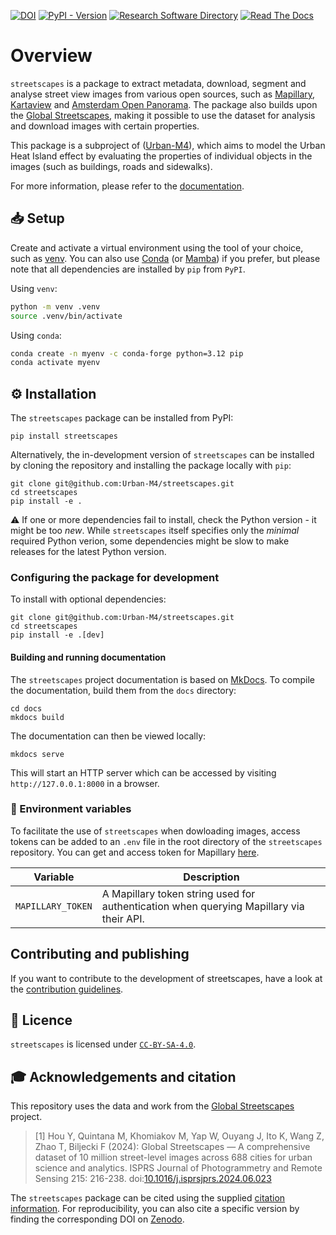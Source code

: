 [![DOI](https://zenodo.org/badge/DOI/10.5281/zenodo.14283584.svg)](https://doi.org/10.5281/zenodo.14283533)
[![PyPI - Version](https://img.shields.io/pypi/v/streetscapes)](https://pypi.org/project/streetscapes/)
[![Research Software Directory](https://img.shields.io/badge/RSD-streetscapes-00a3e3)](https://research-software-directory.org/software/streetscapes)
[![Read The Docs](https://readthedocs.org/projects/streetscapes/badge/?version=latest)](https://streetscapes.readthedocs.io/en/latest/)

# Overview

`streetscapes` is a package to extract metadata, download, segment and analyse street view images from various open sources, such as [Mapillary](https://www.mapillary.com/), [Kartaview](https://kartaview.org/landing) and [Amsterdam Open Panorama](https://amsterdam.github.io/projects/open-panorama/). The package also builds upon the [Global Streetscapes](https://ual.sg/project/global-streetscapes/), making it possible to use the dataset for analysis and download images with certain properties. 

This package is a subproject of ([Urban-M4](https://github.com/Urban-M4)), which aims to model the Urban Heat Island effect by evaluating the properties of individual objects in the images (such as buildings, roads and sidewalks).

For more information, please refer to the [documentation](https://streetscapes.readthedocs.io/en/latest/).

## 📥 Setup

Create and activate a virtual environment using the tool of your choice, such as [venv](https://docs.python.org/3/library/venv.html). You can also use [Conda](https://anaconda.org/) (or [Mamba](https://mamba.readthedocs.io/en/latest/installation/mamba-installation.html)) if you prefer, but please note that all dependencies are installed by `pip` from `PyPI`.

Using `venv`:

```sh
python -m venv .venv
source .venv/bin/activate
```

Using `conda`:

```sh
conda create -n myenv -c conda-forge python=3.12 pip
conda activate myenv
```

## ⚙️ Installation

The `streetscapes` package can be installed from PyPI:

```shell
pip install streetscapes
```

Alternatively, the in-development version of `streetscapes` can be installed by cloning the repository and installing the package locally with `pip`:

```shell
git clone git@github.com:Urban-M4/streetscapes.git
cd streetscapes
pip install -e .
```

⚠️ If one or more dependencies fail to install, check the Python version - it might be too _new_. While `streetscapes` itself specifies only the _minimal_ required Python verion, some dependencies might be slow to make releases for the latest Python version.

### Configuring the package for development

To install with optional dependencies: 

```shell
git clone git@github.com:Urban-M4/streetscapes.git
cd streetscapes
pip install -e .[dev]
```

#### Building and running documentation

The `streetscapes` project documentation is based on [MkDocs](https://www.mkdocs.org/). To compile the documentation, build them from the `docs` directory:

```shell
cd docs
mkdocs build
```

The documentation can then be viewed locally:

```shell
mkdocs serve
```

This will start an HTTP server which can be accessed by visiting `http://127.0.0.1:8000` in a browser.

### 🌲 Environment variables

To facilitate the use of `streetscapes` when dowloading images, access tokens can be added to an `.env` file in the root directory of the `streetscapes` repository. You can get and access token for Mapillary [here](https://www.mapillary.com/developer/api-documentation).

| Variable                  | Description                                                                                                                                                  |
| ------------------------- | ------------------------------------------------------------------------------------------------------------------------------------------------------------ |
| `MAPILLARY_TOKEN`         | A Mapillary token string used for authentication when querying Mapillary via their API.  |


## Contributing and publishing

If you want to contribute to the development of streetscapes,
have a look at the [contribution guidelines](CONTRIBUTING.md).

## 🪪 Licence

`streetscapes` is licensed under [`CC-BY-SA-4.0`](https://creativecommons.org/licenses/by-sa/4.0/deed.en).

## 🎓 Acknowledgements and citation

This repository uses the data and work from the [Global Streetscapes](https://ual.sg/project/global-streetscapes/) project.

> [1] Hou Y, Quintana M, Khomiakov M, Yap W, Ouyang J, Ito K, Wang Z, Zhao T, Biljecki F (2024): Global Streetscapes — A comprehensive dataset of 10 million street-level images across 688 cities for urban science and analytics. ISPRS Journal of Photogrammetry and Remote Sensing 215: 216-238. doi:[10.1016/j.isprsjprs.2024.06.023](https://doi.org/10.1016/j.isprsjprs.2024.06.023)

The `streetscapes` package can be cited using the supplied [citation information](https://docs.github.com/en/repositories/managing-your-repositorys-settings-and-features/customizing-your-repository/about-citation-files). For reproducibility, you can also cite a specific version by finding the corresponding DOI on [Zenodo](https://zenodo.org/records/14287547).
